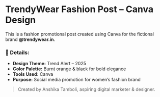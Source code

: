 
# TrendyWear Fashion Post – Canva Design

This is a fashion promotional post created using Canva for the fictional brand **@trendywear.in**.

### 📌 Details:
- **Design Theme:** Trend Alert – 2025
- **Color Palette:** Burnt orange & black for bold elegance
- **Tools Used:** Canva
- **Purpose:** Social media promotion for women’s fashion brand

> Created by Anshika Tamboli, aspiring digital marketer & designer.
